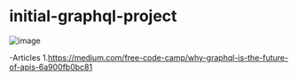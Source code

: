 # initial-graphql-project

![image](https://user-images.githubusercontent.com/77607002/192987153-fd6888a2-4b06-42f1-9552-4eb3bf73ce34.png)

 -Articles
  1.https://medium.com/free-code-camp/why-graphql-is-the-future-of-apis-6a900fb0bc81
  
